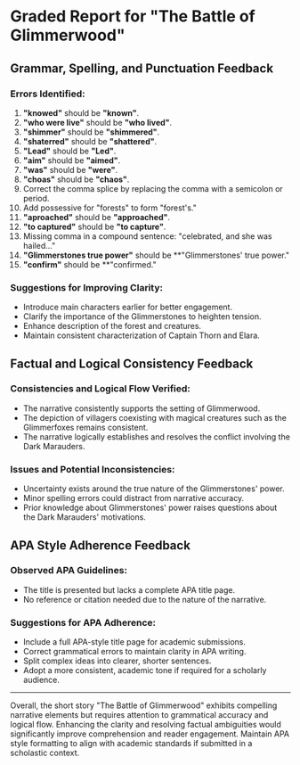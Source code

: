 # Graded Report for "The Battle of Glimmerwood"

## Grammar, Spelling, and Punctuation Feedback

### Errors Identified:
1. **"knowed"** should be **"known"**.
2. **"who were live"** should be **"who lived"**.
3. **"shimmer"** should be **"shimmered"**.
4. **"shaterred"** should be **"shattered"**.
5. **"Lead"** should be **"Led"**.
6. **"aim"** should be **"aimed"**.
7. **"was"** should be **"were"**.
8. **"choas"** should be **"chaos"**.
9. Correct the comma splice by replacing the comma with a semicolon or period.
10. Add possessive for "forests" to form "forest's."
11. **"aproached"** should be **"approached"**.
12. **"to captured"** should be **"to capture"**.
13. Missing comma in a compound sentence: "celebrated, and she was hailed..."
14. **"Glimmerstones true power"** should be **"Glimmerstones' true power."
15. **"confirm"** should be **"confirmed."

### Suggestions for Improving Clarity:
- Introduce main characters earlier for better engagement.
- Clarify the importance of the Glimmerstones to heighten tension.
- Enhance description of the forest and creatures.
- Maintain consistent characterization of Captain Thorn and Elara.


## Factual and Logical Consistency Feedback

### Consistencies and Logical Flow Verified:
- The narrative consistently supports the setting of Glimmerwood.
- The depiction of villagers coexisting with magical creatures such as the Glimmerfoxes remains consistent.
- The narrative logically establishes and resolves the conflict involving the Dark Marauders.

### Issues and Potential Inconsistencies:
- Uncertainty exists around the true nature of the Glimmerstones' power.
- Minor spelling errors could distract from narrative accuracy.
- Prior knowledge about Glimmerstones' power raises questions about the Dark Marauders' motivations.

## APA Style Adherence Feedback

### Observed APA Guidelines:
- The title is presented but lacks a complete APA title page.
- No reference or citation needed due to the nature of the narrative.

### Suggestions for APA Adherence:
- Include a full APA-style title page for academic submissions.
- Correct grammatical errors to maintain clarity in APA writing.
- Split complex ideas into clearer, shorter sentences.
- Adopt a more consistent, academic tone if required for a scholarly audience.

---

Overall, the short story "The Battle of Glimmerwood" exhibits compelling narrative elements but requires attention to grammatical accuracy and logical flow. Enhancing the clarity and resolving factual ambiguities would significantly improve comprehension and reader engagement. Maintain APA style formatting to align with academic standards if submitted in a scholastic context.